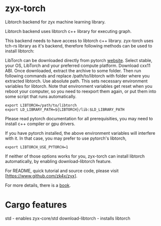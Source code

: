 # zyx-torch

Libtorch backend for zyx machine learning library.

Libtorch backend uses libtorch c++ library for executing graph.

This backend needs to have access to libtorch c++ library. zyx-torch uses tch-rs library
as it's backend, therefore following methods can be used to install libtorch:

LibTorch can be downloaded directly from pytorch [website](https://pytorch.org/get-started/locally/). Select stable, your OS, LibTorch and your preferred compute platform.
Download cxx11 ABI. Once downloaded, extract the archive to some folder. Then run following commands and replace
/path/to/libtorch with folder where you extracted libtorch. Use absolute path. This sets necessary environment variables for libtorch.
Note that environment variables get reset when you reboot your computer, so you need to reexport them again,
or put them into some script that runs automatically.
```shell
export LIBTORCH=/path/to/libtorch
export LD_LIBRARY_PATH=${LIBTORCH}/lib:$LD_LIBRARY_PATH
```

Please read pytorch documentation for all prerequisities, you may need to install c++ compiler or gpu drivers.

If you have pytorch installed, the above environment variables will interfere with it. In that case, you may prefer
to use pytorch's libtorch,
```shell
export LIBTORCH_USE_PYTORCH=1
```

If neither of those options works for you, zyx-torch can install libtorch automatically, by enabling download-libtorch feature.

For README, quick tutorial and source code, please visit [https://www.github.com/zk4x/zyx].

For more details, there is a [book](https://www.github.com/zk4x/zyx/tree/main/zyx-book).

# Cargo features

std - enables zyx-core/std
download-libtorch - installs libtorch
